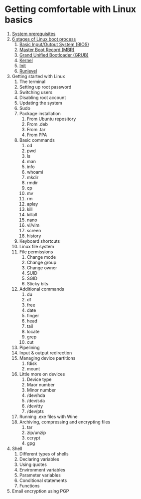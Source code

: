 # Getting comfortable with Linux basics

1. [System prerequisites](documentation/prerequisites/README.md)
2. [6 stages of Linux boot process](documentation/the_boot_process/README.md)
   1. [Basic Input/Output System (BIOS)](documentation/the_boot_process/bios/README.md)
   2. [Master Boot Record (MBR)](documentation/the_boot_process/mbr/README.md)
   3. [Grand Unified Bootloader (GRUB)](documentation/the_boot_process/grub/README.md)
   4. [Kernel](documentation/the_boot_process/kernel/README.md)
   5. [Init](documentation/the_boot_process/init/README.md)
   6. [Runlevel](documentation/the_boot_process/runlevel/README.md)
3. Getting started with Linux
   1. The terminal
   2. Setting up root password
   3. Switching users
   4. Disabling root account
   5. Updating the system
   6. Sudo
   7. Package installation
      1. From Ubuntu repository
      2. From .deb
      3. From .tar
      4. From PPA
   8. Basic commands
      1. cd
      2. pwd
      3. ls
      4. man
      5. info
      6. whoami
      7. mkdir
      8. rmdir
      9. cp
      10. mv
      11. rm
      12. aplay
      13. kill
      14. killall
      15. nano
      16. vi/vim
      17. screen
      18. history
   9. Keyboard shortcuts
   10. Linux file system
   11. File permissions
       1.  Change mode
       2.  Change group
       3.  Change owner
       4.  SUID
       5.  SGID
       6.  Sticky bits
   12. Additional commands
       1.  du
       2.  df
       3.  free
       4.  date
       5.  finger
       6.  head
       7.  tail
       8.  locate
       9.  grep
       10. cut
   13. Pipelining
   14. Input & output redirection
   15. Managing device partitions
       1.  fdisk
       2.  mount
   16. Little more on devices
       1.  Device type
       2.  Maor number
       3.  Minor number
       4.  /dev/hda
       5.  /dev/sda
       6.  /dev/tty
       7.  /dev/pts
   17. Running .exe files with Wine
   18. Archiving, compressing and encrypting files
       1.  tar
       2.  zip/unzip
       3.  ccrypt
       4.  gpg
4. Shell
   1. Different types of shells
   2. Declaring variables
   3. Using quotes
   4. Environment variables
   5. Parameter variables
   6. Conditional statements
   7. Functions
5. Email encryption using PGP
